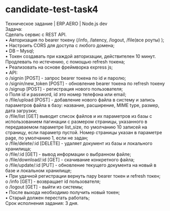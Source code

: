 # candidate-test-task4


Техническое задание | ERP.AERO | Node.js dev  
Задача:  
Сделать сервис с REST API.   
•	Авторизация по bearer токену (/info, /latency, /logout, /file(все роуты) );  
•	Настроить CORS для доступа с любого домена;  
•	DB – Mysql;  
•	Токен создавать при каждой авторизации, действителен 10 минут. Продлевать по истечению, с помощью refresh токена;  
•	Реализовать на основе фреймворка express js;  
•	API:  
   o	/signin [POST] - запрос bearer токена по id и паролю;  
   o	/signin/new_token [POST]  - обновление bearer токена по refresh токену  
   o	/signup [POST] - регистрация нового пользователя;  
   o	Поля id и password, id это номер телефона или email;  
   o	/file/upload [POST] - добавление нового файла в систему и запись параметров файла в базу: название, расширение, MIME type, размер, дата загрузки;  
   o	/file/list [GET]  выводит список файлов и их параметров из базы с использованием пагинации с размером страницы, указанного в передаваемом параметре list_size, по       умолчанию 10 записей на страницу, если параметр пустой. Номер страницы указан в параметре page, по умолчанию 1, если не задан;   
   o	/file/delete/:id [DELETE] - удаляет документ из базы и локального хранилища;  
   o	/file/:id [GET] - вывод информации о выбранном файле;   
   o	/file/download/:id [GET] - скачивание конкретного файла;  
   o	/file/update/:id [PUT] - обновление текущего документа на новый в базе и локальном хранилище;  
•	При удачной регистрации вернуть пару  bearer токен и refresh токен;  
   o	/info [GET] - возвращает id пользователя;  
   o	/logout [GET] - выйти из системы;  
•	После выхода необходимо получить новый токен;  
•	Старый должен перестать работать;  
Срок исполнения задания: 3 дня.  
